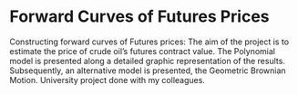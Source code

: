 # Forward Curves of Futures Prices
Constructing forward curves of Futures prices: The aim of the project is to estimate the price of crude oil’s futures contract value. The Polynomial model  is presented along a detailed graphic representation of the results. Subsequently, an alternative model is presented, the Geometric Brownian Motion. University project done with my colleagues.
